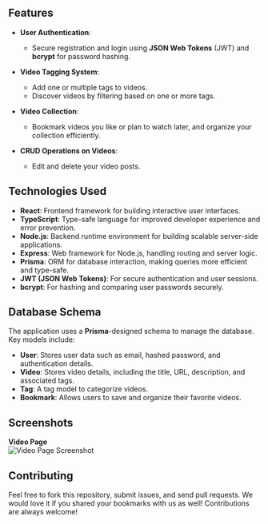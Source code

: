 ## Features

- **User Authentication**:  
  - Secure registration and login using **JSON Web Tokens** (JWT) and **bcrypt** for password hashing.

- **Video Tagging System**:  
  - Add one or multiple tags to videos.
  - Discover videos by filtering based on one or more tags.

- **Video Collection**:  
  - Bookmark videos you like or plan to watch later, and organize your collection efficiently.
- **CRUD Operations on Videos**:  
  - Edit and delete your video posts.

## Technologies Used

- **React**: Frontend framework for building interactive user interfaces.
- **TypeScript**: Type-safe language for improved developer experience and error prevention.
- **Node.js**: Backend runtime environment for building scalable server-side applications.
- **Express**: Web framework for Node.js, handling routing and server logic.
- **Prisma**: ORM for database interaction, making queries more efficient and type-safe.
- **JWT (JSON Web Tokens)**: For secure authentication and user sessions.
- **bcrypt**: For hashing and comparing user passwords securely.

## Database Schema

The application uses a **Prisma**-designed schema to manage the database. Key models include:
- **User**: Stores user data such as email, hashed password, and authentication details.
- **Video**: Stores video details, including the title, URL, description, and associated tags.
- **Tag**: A tag model to categorize videos.
- **Bookmark**: Allows users to save and organize their favorite videos.

## Screenshots

**Video Page**  
![Video Page Screenshot](./public/screenshot.png)


## Contributing

Feel free to fork this repository, submit issues, and send pull requests. We would love it if you shared your bookmarks with us as well! Contributions are always welcome!


